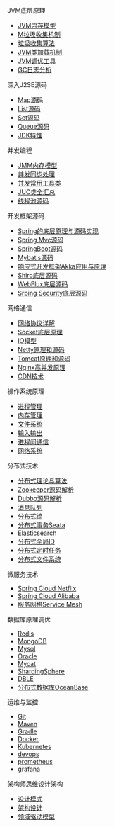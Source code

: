 
JVM底层原理
 * [JVM内存模型](/jvm/index.md?id=_1-jvm内存模型)
 * [M垃圾收集机制](/jvm/index.md?id=_2-垃圾收集机制详解)
 * [垃圾收集算法](/jvm/index.md?id=_3-垃圾收集算法详解)
 * [JVM类加载机制](/jvm/index.md?id=_4-jvm类加载机制)
 * [JVM调优工具](/jvm/index.md?id=_5-jvm调优工具)
 * [GC日志分析](/jvm/index.md?id=_6-gc日志分析)

深入J2SE源码
 * [Map源码](/j2se/map)
 * [List源码](/j2se/list)
 * [Set源码](/j2se/set)
 * [Queue源码](/j2se/queue)
 * [JDK特性](/j2se/jdk)

并发编程
 * [JMM内存模型](/concurrent/jmm)
 * [并发同步处理](/concurrent/synchronized)
 * [并发常用工具类](/concurrent/juc)
 * [JUC类全汇总](/concurrent/juc2)
 * [线程池源码](/concurrent/thread)

开发框架源码
 * [Spring的底层原理与源码实现](/frame/spring)
 * [Spring Mvc源码](/frame/springmvc)
 * [SpringBoot源码](/frame/springboot)
 * [Mybatis源码](/frame/mybatis)
 * [响应式开发框架Akka应用与原理](/frame/akka)
 * [Shiro底层源码](/frame/shiro)
 * [WebFlux底层源码](/frame/webflux)
 * [Srping Security底层源码](/frame/springsecurity)

网络通信
 * [网络协议详解](/network/net)
 * [Socket底层原理](/network/socket)
 * [IO模型](/network/io)
 * [Netty原理和源码](/network/netty)
 * [Tomcat原理和源码](/network/tomcat)
 * [Nginx高并发原理](/network/nginx)
 * [CDN技术](/network/cdn)

操作系统原理
 * [进程管理](/os/index.md?id=_1-进程管理)
 * [内存管理](/os/index.md?id=_1-内存管理)
 * [文件系统](/os/index.md?id=_1-文件系统)
 * [输入输出](/os/index.md?id=_1-输入输出)
 * [进程间通信](/os/index.md?id=_1-进程间通信)
 * [网络系统](/os/index.md?id=_1-网络系统)

分布式技术
 * [分布式理论与算法](/distributed/cap)
 * [Zookeeper源码解析](/distributed/zookeeper)
 * [Dubbo源码解析](/distributed/dubbo)
 * [消息队列](/distributed/mq)
 * [分布式锁](/distributed/dislock)
 * [分布式事务Seata](/distributed/seata)
 * [Elasticsearch](/distributed/elk)
 * [分布式全局ID](/distributed/snowflake)
 * [分布式定时任务](/distributed/disjob)
 * [分布式文件系统](/distributed/dfs)

微服务技术
 * [Spring Cloud Netflix](/microservice/springcloud)
 * [Spring Cloud Alibaba](/microservice/springclouda)
 * [服务网格Service Mesh](/microservice/servicemesh)

数据库原理调优
 * [Redis](/database/redis)
 * [MongoDB](/database/mongodb)
 * [Mysql](/database/mysql)
 * [Oracle](/database/oracle)
 * [Mycat](/database/mycat)
 * [ShardingSphere](/database/shardingsphere)
 * [DBLE](/database/dble)
 * [分布式数据库OceanBase](/database/oceanbase)

运维与监控
 * [Git](/monitor/git)
 * [Maven](/monitor/maven)
 * [Gradle](/monitor/gradle)
 * [Docker](/monitor/docker)
 * [Kubernetes](/monitor/k8s)
 * [devops](/monitor/devops)
 * [prometheus](/monitor/prometheus)
 * [grafana](/monitor/grafana)

架构师思维设计架构
 * [设计模式](/designpattern/model)
 * [架构设计](/designpattern/design)
 * [领域驱动模型](/designpattern/ddd)

